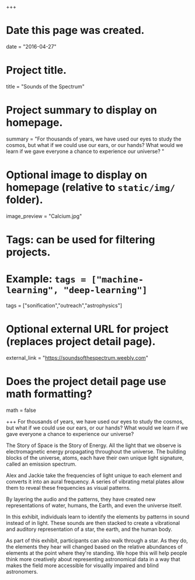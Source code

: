 +++
# Date this page was created.
date = "2016-04-27"

# Project title.
title = "Sounds of the Spectrum"

# Project summary to display on homepage.
summary = "For thousands of years, we have used our eyes to study the cosmos, but what if we could use our ears, or our hands? What would we learn if we gave everyone a chance to experience our universe? "

# Optional image to display on homepage (relative to `static/img/` folder).
image_preview = "Calcium.jpg"

# Tags: can be used for filtering projects.
# Example: `tags = ["machine-learning", "deep-learning"]`
tags = ["sonification","outreach","astrophysics"]

# Optional external URL for project (replaces project detail page).
external_link = "https://soundsofthespectrum.weebly.com"

# Does the project detail page use math formatting?
math = false

+++
For thousands of years, we have used our eyes to study the cosmos, but what if we could use our ears, or our hands? What would we learn if we gave everyone a chance to experience our universe? 

The Story of Space is the Story of Energy. All the light that we observe is electromagnetic energy propagating throughout the universe. The building blocks of the universe, atoms, each have their own unique light signature, called an emission spectrum. 

Alex and Jackie take the frequencies of light unique to each element and converts it into an aural frequency. A series of vibrating metal plates allow them to reveal these frequencies as visual patterns. 

By layering the audio and the patterns, they have created new representations of water, humans, the Earth, and even the universe itself.  

In this exhibit, individuals learn to identify the elements by patterns in sound instead of in light. These sounds are then stacked to create a vibrational and auditory representation of a star, the earth, and the human body. 

As part of this exhibit, participants can also walk through a star. As they do, the elements they hear will changed based on the relative abundances of elements at the point where they're standing. We hope this will help people think more creatively about representing
astronomical data in a way that makes the field more accessible for visuallly impaired and blind astronomers. 

